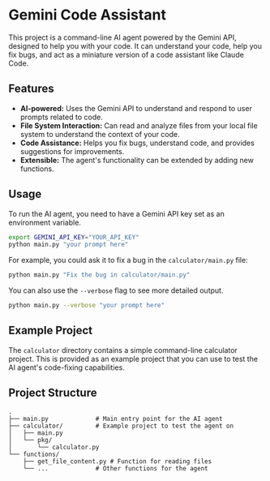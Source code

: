 # Gemini Code Assistant

This project is a command-line AI agent powered by the Gemini API, designed to help you with your code. It can understand your code, help you fix bugs, and act as a miniature version of a code assistant like Claude Code.

## Features

*   **AI-powered:** Uses the Gemini API to understand and respond to user prompts related to code.
*   **File System Interaction:** Can read and analyze files from your local file system to understand the context of your code.
*   **Code Assistance:** Helps you fix bugs, understand code, and provides suggestions for improvements.
*   **Extensible:** The agent's functionality can be extended by adding new functions.

## Usage

To run the AI agent, you need to have a Gemini API key set as an environment variable.

```bash
export GEMINI_API_KEY="YOUR_API_KEY"
python main.py "your prompt here"
```

For example, you could ask it to fix a bug in the `calculator/main.py` file:

```bash
python main.py "Fix the bug in calculator/main.py"
```

You can also use the `--verbose` flag to see more detailed output.

```bash
python main.py --verbose "your prompt here"
```

## Example Project

The `calculator` directory contains a simple command-line calculator project. This is provided as an example project that you can use to test the AI agent's code-fixing capabilities.

## Project Structure

```
.
├── main.py             # Main entry point for the AI agent
├── calculator/         # Example project to test the agent on
│   ├── main.py
│   └── pkg/
│       └── calculator.py
└── functions/
    ├── get_file_content.py # Function for reading files
    └── ...             # Other functions for the agent
```
